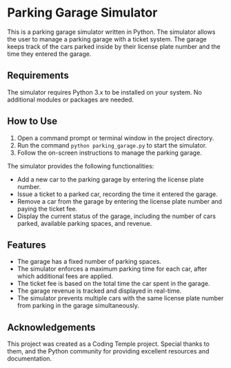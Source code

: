 # Parking Garage Simulator

This is a parking garage simulator written in Python. The simulator allows the user to manage a parking garage with a ticket system. The garage keeps track of the cars parked inside by their license plate number and the time they entered the garage.

## Requirements

The simulator requires Python 3.x to be installed on your system. No additional modules or packages are needed.

## How to Use

1. Open a command prompt or terminal window in the project directory.
2. Run the command `python parking_garage.py` to start the simulator.
3. Follow the on-screen instructions to manage the parking garage.

The simulator provides the following functionalities:

- Add a new car to the parking garage by entering the license plate number.
- Issue a ticket to a parked car, recording the time it entered the garage.
- Remove a car from the garage by entering the license plate number and paying the ticket fee.
- Display the current status of the garage, including the number of cars parked, available parking spaces, and revenue.

## Features

- The garage has a fixed number of parking spaces.
- The simulator enforces a maximum parking time for each car, after which additional fees are applied.
- The ticket fee is based on the total time the car spent in the garage.
- The garage revenue is tracked and displayed in real-time.
- The simulator prevents multiple cars with the same license plate number from parking in the garage simultaneously.

## Acknowledgements

This project was created as a Coding Temple project. Special thanks to them, and the Python community for providing excellent resources and documentation.

